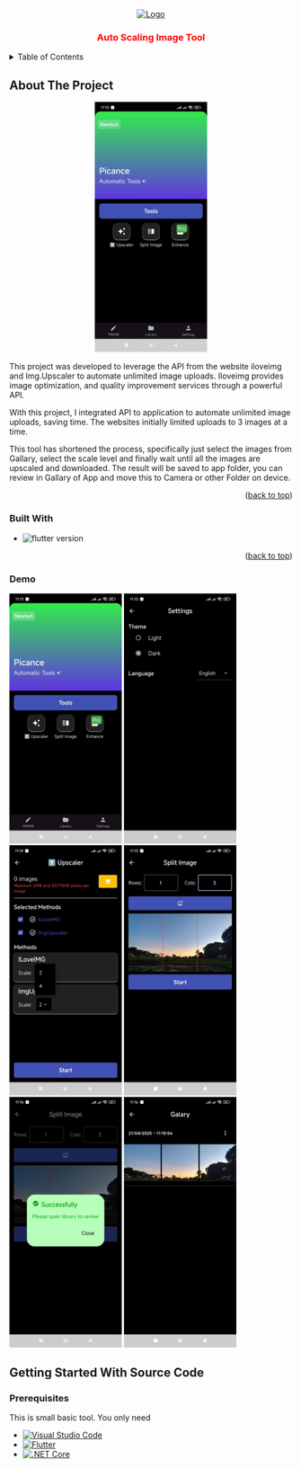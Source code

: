 <div align="center" id="readme-top">
  <a align="center" href="https://github.com/othneildrew/Best-README-Template">
    <img src="https://cdn-icons-png.flaticon.com/512/4429/4429903.png" alt="Logo" width="80" height="80">
  </a>

  <h3 align="center" style="color: red;">Auto Scaling Image Tool</h3>
</div>

<!-- TABLE OF CONTENTS -->
<details>
  <summary>Table of Contents</summary>
  <ol>
    <li>
      <a href="#about-the-project">About The Project</a>
      <ul>
        <li><a href="#built-with">Built With</a></li>
        <li><a href="#demo">Demo</a></li>
      </ul>
    </li>
    <li>
      <a href="#getting-started-with-source-code">Getting Started With Source Code</a>
      <ul>
        <li><a href="#prerequisites">Prerequisites</a></li>
      </ul>
    </li>
  </ol>
</details>

<!-- ABOUT THE PROJECT -->

## About The Project

<p align="center"><img src="./images/1.jpg"  width="200" /></P>

<p>This project was developed to leverage the API from the website <a src="https://www.iloveimg.com/upscale-image">iloveimg</a> and <a src="https://imgupscaler.com/">Img.Upscaler</a> to automate unlimited image uploads. Iloveimg provides image optimization, and quality improvement services through a powerful API.

With this project, I integrated API to application to automate unlimited image uploads, saving time. The websites initially limited uploads to 3 images at a time.</p>

<p>
This tool has shortened the process, specifically just select the images from Gallary, select the scale level and finally wait until all the images are upscaled and downloaded. The result will be saved to app folder, you can review in Gallary of App and move this to Camera or other Folder on device.
</p>

<p align="right">(<a href="#readme-top">back to top</a>)</p>

### Built With


- ![flutter version](https://img.shields.io/badge/flutter-v.3.27.3-02569B?style=flat&logo=flutter&logoColor=%2302569B&logoSize=20&label=Flutter&labelColor=%23ffffff&color=%2302569B)

<p align="right">(<a href="#readme-top">back to top</a>)</p>

### Demo

<p>
    <img src="./images/1.jpg" width="200" />
    <img src="./images/2.jpg" width="200" />
    <img src="./images/3.jpg" width="200" />
    <img src="./images/4.jpg" width="200" />
    <img src="./images/5.jpg" width="200" />
    <img src="./images/6.jpg" width="200" />
</p>

## Getting Started With Source Code

### Prerequisites

This is small basic tool. You only need

-   [![Visual Studio Code][VisualStudioCodeBadge]][VisualStudioCodeURL]
-   [![Flutter][DartBadge]][DartURL]
-   [![.NET Core][FlutterBadge]][FlutterCoreURL]

[VisualStudioCodeBadge]: https://img.shields.io/badge/IDE-Visual_Studio_Code-0077FF.svg?logo=visual-studio&style=for-the-badge&logo=nextdotjs&logoColor=white&labelColor=fecaca
[VisualStudioCodeURL]: https://code.visualstudio.com/

[DartBadge]: https://img.shields.io/badge/dart-v.3.27.3-0175C2?style=flat&logo=dart&logoColor=%230175C2&logoSize=20&label=Dart&labelColor=%23ffffff&color=%2302569B
[DartURL]: https://dart.dev/docs

[FlutterBadge]: https://img.shields.io/badge/flutter-v.3.27.3-02569B?style=flat&logo=flutter&logoColor=%2302569B&logoSize=20&label=Flutter&labelColor=%23ffffff&color=%2302569B
[FlutterCoreURL]: https://docs.flutter.dev/